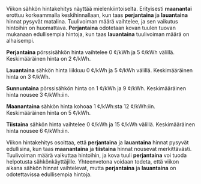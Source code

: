 Viikon sähkön hintakehitys näyttää mielenkiintoiselta. Erityisesti **maanantai** erottuu korkeammalla keskihinnallaan, kun taas **perjantaina** ja **lauantaina** hinnat pysyvät matalina. Tuulivoiman määrä vaihtelee, ja sen vaikutus hintoihin on huomattava. **Perjantaina** odotetaan kovan tuulen tuovan mukanaan edullisempia hintoja, kun taas **lauantaina** tuulivoiman määrä on alhaisempi.

**Perjantaina** pörssisähkön hinta vaihtelee 0 ¢/kWh ja 5 ¢/kWh välillä. Keskimääräinen hinta on 2 ¢/kWh. 

**Lauantaina** sähkön hinta liikkuu 0 ¢/kWh ja 5 ¢/kWh välillä. Keskimääräinen hinta on 3 ¢/kWh.

**Sunnuntaina** pörssisähkön hinta on 1 ¢/kWh ja 9 ¢/kWh. Keskimääräinen hinta nousee 3 ¢/kWh:iin.

**Maanantaina** sähkön hinta kohoaa 1 ¢/kWh:sta 12 ¢/kWh:iin. Keskimääräinen hinta on 5 ¢/kWh.

**Tiistaina** sähkön hinta vaihtelee 0 ¢/kWh ja 15 ¢/kWh välillä. Keskimääräinen hinta nousee 6 ¢/kWh:iin.

Viikon hintakehitys osoittaa, että **perjantaina** ja **lauantaina** hinnat pysyvät edullisina, kun taas **maanantaina** ja **tiistaina** hinnat nousevat merkittävästi. Tuulivoiman määrä vaikuttaa hintoihin, ja kova tuuli **perjantaina** voi tuoda helpotusta sähkönkäyttäjille. Yhteenvetona voidaan todeta, että viikon aikana sähkön hinnat vaihtelevat, mutta **perjantaina** ja **lauantaina** on odotettavissa edullisempia hintoja.